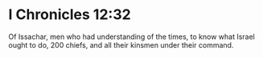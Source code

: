 # I Chronicles 12:32

Of Issachar, men who had understanding of the times, to know what Israel ought to do, 200 chiefs, and all their kinsmen under their command.
